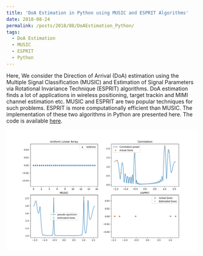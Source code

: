 ```yaml
---
title: 'DoA Estimation in Python using MUSIC and ESPRIT Algorithms'
date: 2018-08-24
permalink: /posts/2018/08/DoAEstimation_Python/
tags:
  - DoA Estimation 
  - MUSIC
  - ESPRIT
  - Python
---
```

Here, We consider the Direction of Arrival (DoA) estimation using the Multiple Signal Classification (MUSIC) and Estimation of Signal Parameters via Rotational Invariance Technique (ESPRIT) algorithms. DoA estimation finds a lot of applications in wireless positioning,
target trackin and MIMI channel estimation etc. MUSIC and ESPRIT are two popular techniques for such problems. ESPRIT is more computationally efficient than MUSIC. The implementation of these two algorithms in Python are presented here. The code is available [here](https://github.com/dengjunquan/DoA-Estimation-MUSIC-ESPRIT).

<img src='/images/blogimgs/DoAEst.png'>

